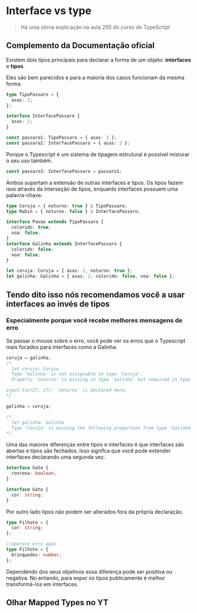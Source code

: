 # Interface vs type

> Há uma ótima explicação na aula 295 do curso de TypeScript

## Complemento da Documentação oficial

Existem dois tipos principais para declarar a forma de um objeto: **interfaces** e **tipos**.

Eles são bem parecidos e para a maioria dos casos funcionam da mesma forma.

```typescript
type TipoPassaro = {
  asas: 2;
};

interface InterfacePassaro {
  asas: 2;
}

const passaro1: TipoPassaro = { asas: 2 };
const passaro2: InterfacePassaro = { asas: 2 };
```

Porque o Typescript é um sistema de tipagem estrutural é possível misturar o seu uso também.

```typescript
const passaro3: InterfacePassaro = passaro1;
```

Ambos suportam a extensão de outras interfaces e tipos. Os tipos fazem isso através da interseção de tipos, enquanto interfaces possuem uma palavra-chave.

```typescript
type Coruja = { noturno: true } & TipoPassaro;
type Robin = { noturno: false } & InterfacePassaro;

interface Pavao extends TipoPassaro {
  colorido: true;
  voa: false;
}
interface Galinha extends InterfacePassaro {
  colorido: false;
  voa: false;
}

let coruja: Coruja = { asas: 2, noturno: true };
let galinha: Galinha = { asas: 2, colorido: false, voa: false };

```

## Tendo dito isso nós recomendamos você a usar interfaces ao invés de tipos

### Especialmente porque você recebe melhores mensagens de erro

Se passar o mouse sobre o erro, você pode ver os erros que o Typescript mais focados para interfaces como a Galinha.

```typescript
coruja = galinha;
/*
  let coruja: Coruja
  Type 'Galinha' is not assignable to type 'Coruja'.
  Property 'noturno' is missing in type 'Galinha' but required in type '{ noturno: true; }'.(2322)

input.tsx(27, 17): 'noturno' is declared here.
*/

galinha = coruja;

/*
  let galinha: Galinha
  Type 'Coruja' is missing the following properties from type 'Galinha': colorido, voa
*/

```

Uma das maiores diferenças entre tipos e interfaces é que interfaces são abertas e tipos são fechados. Isso signifca que você pode extender interfaces declarando uma segunda vez.

```typescript
interface Gato {
  ronrona: boolean;
}

interface Gato {
  cor: string;
}
```

Por outro lado tipos não podem ser alterados fora da própria declaração.

```typescript
type Filhote = {
  cor: string;
};

//aparece erro aqui
type Filhote = {
  brinquedos: number;
};
```

Dependendo dos seus objetivos essa diferença pode ser positiva ou negativa. No entando, para expor os tipos publicamente é melhor transformá-los em interfaces.

## Olhar Mapped Types no YT
